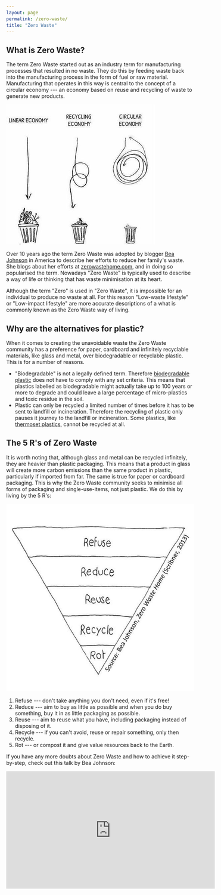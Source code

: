 ```yaml
---
layout: page
permalink: /zero-waste/
title: "Zero Waste"
---
```


## What is Zero Waste?

The term Zero Waste started out as an industry term for manufacturing processes that resulted in no waste. They do this by feeding waste back into the manufacturing process in the form of fuel or raw material. Manufacturing that operates in this way is central to the concept of a circular economy --- an economy based on reuse and recycling of waste to generate new products. 

![Circular Economy](/images/pages/zero-waste/linear-vs-circular-economy.jpg "Circular Economy")

Over 10 years ago the term Zero Waste was adopted by blogger [Bea Johnson](https://zerowastehome.com/) in America to describe her efforts to reduce her family's waste. She blogs about her efforts at [zerowastehome.com](https://zerowastehome.com/), and in doing so popularised the term. Nowadays "Zero Waste" is typically used to describe a way of life or thinking that has waste minimisation at its heart. 

Although the term "Zero" is used in "Zero Waste", it is impossible for an individual to produce no waste at all. For this reason "Low-waste lifestyle" or "Low-impact lifestyle" are more accurate descriptions of a what is commonly known as the Zero Waste way of living.

## Why are the alternatives for plastic?

When it comes to creating the unavoidable waste the Zero Waste community has a preference for paper, cardboard and infinitely recyclable materials, like glass and metal, over biodegradable or recyclable plastic. This is for a number of reasons. 

- "Biodegradable" is not a legally defined term. Therefore [biodegradable plastic](https://en.wikipedia.org/wiki/Biodegradable_plastic) does not have to comply with any set criteria. This means that plastics labelled as biodegradable might actually take up to 100 years or more to degrade and could leave a large percentage of micro-plastics and toxic residue in the soil. 
- Plastic can only be recycled a limited number of times before it has to be sent to landfill or incineration. Therefore the recycling of plastic only pauses it journey to the landfill or incineration.  Some plastics, like [thermoset plastics](https://en.wikipedia.org/wiki/Thermosetting_polymer), cannot be recycled at all.

## The 5 R's of Zero Waste

It is worth noting that, although glass and metal can be recycled infinitely, they are heavier than plastic packaging. This means that a product in glass will create more carbon emissions than the same product in plastic, particularly if imported from far. The same is true for paper or cardboard packaging. This is why the Zero Waste community seeks to minimise all forms of packaging and single-use-items, not just plastic. We do this by living by the 5 R's:

![5 R's of Zero Waste](/images/pages/zero-waste/zero-waste-five-r.jpg "5 R's of Zero Waste")

1. Refuse --- don't take anything you don't need, even if it's free!
2. Reduce --- aim to buy as little as possible and when you do buy something, buy it in as little packaging as possible. 
3. Reuse --- aim to reuse what you have, including packaging instead of disposing of it. 
4. Recycle --- if you can't avoid, reuse or repair something, only then recycle.
5. Rot --- or compost it and give value resources back to the Earth.  

If you have any more doubts about Zero Waste and how to achieve it step-by-step, check out this talk by Bea Johnson:

<iframe width="560" height="315" src="https://www.youtube-nocookie.com/embed/kWnsmzSSgdI" frameborder="0" allow="autoplay; encrypted-media" allowfullscreen></iframe>